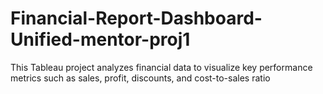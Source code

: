 # Financial-Report-Dashboard-Unified-mentor-proj1
This Tableau project analyzes financial data to visualize key performance metrics such as sales, profit, discounts, and cost-to-sales ratio
